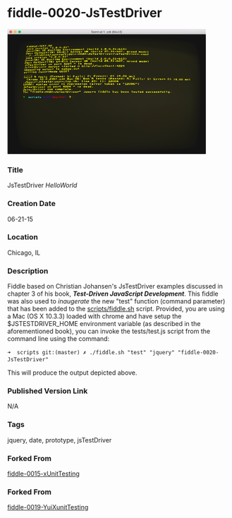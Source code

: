 fiddle-0020-JsTestDriver
======

![Screenshot](screenshot.png)


### Title

JsTestDriver _HelloWorld_


### Creation Date

06-21-15


### Location

Chicago, IL


### Description

Fiddle based on Christian Johansen's JsTestDriver examples discussed in chapter 3 of his book, <i><b>Test-Driven JavaScript Development</b></i>.
This fiddle was also used to _inaugerate_ the new "test" function (command parameter) that has been added to the [scripts/fiddle.sh](https://github.com/bradyhouse/house/tree/master/scripts) script.  Provided, you
are using a Mac (OS X 10.3.3) loaded with chrome and have setup the $JSTESTDRIVER_HOME environment variable (as described in the aforementioned book),
you can invoke the tests/test.js script from the command line using the command:

    ➜  scripts git:(master) ✗ ./fiddle.sh "test" "jquery" "fiddle-0020-JsTestDriver"

This will produce the output depicted above.


### Published Version Link

N/A


### Tags

jquery, date, prototype, jsTestDriver


### Forked From

[fiddle-0015-xUnitTesting](../fiddle-0015-xUnitTesting)


### Forked From

[fiddle-0019-YuiXunitTesting](../fiddle-0019-YuiXunitTesting)
